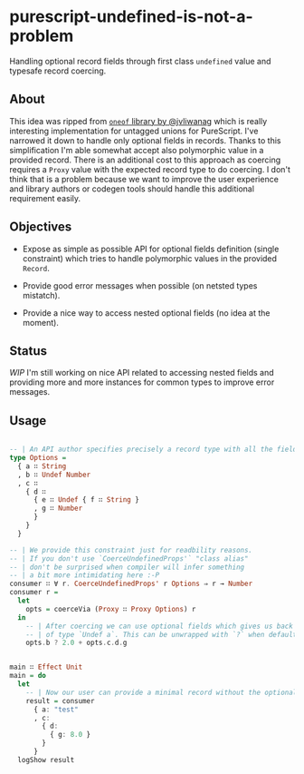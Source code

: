 # purescript-undefined-is-not-a-problem

Handling optional record fields through first class `undefined` value and typesafe record coercing.

## About

This idea was ripped from [`oneof` library by @jvliwanag](https://github.com/jvliwanag/purescript-oneof) which is really interesting implementation for untagged unions for PureScript. I've narrowed it down to handle only optional fields in records.
Thanks to this simplification I'm able somewhat accept also polymorphic value in a provided record. There is an additional cost to this approach as coercing requires a `Proxy` value with the expected record type to do coercing. I don't think that is a problem because we want to improve the user experience and library authors or codegen tools should handle this additional requirement easily.

## Objectives

  * Expose as simple as possible API for optional fields definition (single constraint) which tries to handle polymorphic values in the provided `Record`.

  * Provide good error messages when possible (on netsted types mistatch).

  * Provide a nice way to access nested optional fields (no idea at the moment).

## Status

*WIP* I'm still working on nice API related to accessing nested fields and providing more and more instances for common types to improve error messages.

<!--
But let's talk about the basics. The basic idea in `oneof` is to provide type safe casting for values of types which are members of "untagged union" type (like in _TypeScript_).

T.B.C.

When I say value of type like `Int |+| String |+| Number` we state that any value which is an `Int` a `String` or a `Number`. we can safely cast value of for example type `Number` to this.

When we extend union idea to the `Record` type (we are handing only these kind of unions here) we can nicely handle optional fields.
-->

## Usage

```purescript

-- | An API author specifies precisely a record type with all the fields which are optional (wrapped in `Undef`).
type Options =
  { a ∷ String
  , b ∷ Undef Number
  , c ∷
    { d ∷
      { e ∷ Undef { f ∷ String }
      , g ∷ Number
      }
    }
  }

-- | We provide this constraint just for readbility reasons.
-- | If you don't use `CoerceUndefinedProps'` "class alias"
-- | don't be surprised when compiler will infer something
-- | a bit more intimidating here :-P
consumer ∷ ∀ r. CoerceUndefinedProps' r Options ⇒ r → Number
consumer r =
  let
    opts = coerceVia (Proxy ∷ Proxy Options) r
  in
    -- | After coercing we can use optional fields which gives us back a value
    -- | of type `Undef a`. This can be unwrapped with `?` when default value is provided.
    opts.b ? 2.0 + opts.c.d.g


main ∷ Effect Unit
main = do
  let
    -- | Now our user can provide a minimal record without the optional fields if desires.
    result = consumer
      { a: "test"
      , c:
        { d:
          { g: 8.0 }
        }
      }
  logShow result
```


